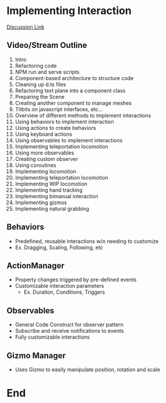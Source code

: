 # Implementing Interaction
[Discussion Link](https://github.com/orgs/sit-dia/discussions/17)

## Video/Stream Outline
01. Intro
02. Refactoring code
03. NPM run and serve scripts
04. Component-based architecture to structure code
05. Cleaning up d.ts files
06. Refactoring text plane into a component class
07. Preparing the Scene
08. Creating another component to manage meshes
09. Titbits on javascript interfaces, etc...
10. Overview of different methods to implement interactions
11. Using behaviors to implement interaction
12. Using actions to create behaviors
13. Using keyboard actions
14. Using observables to implement interactions
15. Implementing teleportation locomotion
16. Using more observables
17. Creating custom observer
18. Using coroutines
19. Implementing locomotion
20. Implementing teleportation locomotion
21. Implementing WIP locomotion
22. Implementing hand tracking
23. Implementing bimanual interaction
24. Implementing gizmos
25. Implementing natural grabbing

## Behaviors
- Predefined, reusable interactions w/o needing to customize
- Ex. Dragging, Scaling, Following, etc

## ActionManager
- Property changes triggered by pre-defined events
- Customizable interaction parameters 
    - Ex. Duration, Conditions, Triggers

## Observables
- General Code Construct for observer pattern
- Subscribe and receive notifications to events
- Fully customizable interactions

## Gizmo Manager
- Uses Gizmo to easily manipulate position, rotation and scale

# End  
